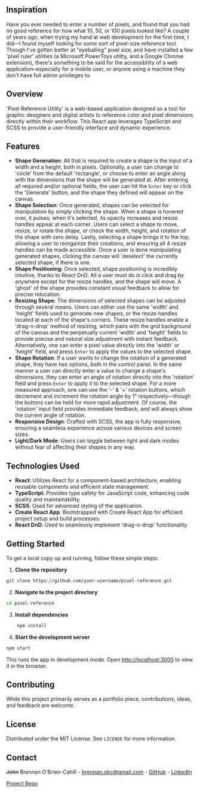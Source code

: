 ## Inspiration
Have you ever needed to enter a number of pixels, and found that you had no good reference for how what 10, 50, or 100 pixels looked like? A couple of years ago, when trying my hand at web development for the first time, I did—I found myself looking for some sort of pixel-size reference tool.
Though I've gotten better at "eyeballing" pixel size, and have installed a few 'pixel ruler' utilities (a Microsoft PowerToys utility, and a Google Chrome extension), there's something to be said for the accessibility of a web application–especially for a mobile user, or anyone using a machine they don't have full admin privileges to.
## Overview

'Pixel Reference Utility' is a web-based application designed as a tool for graphic designers and digital artists to reference color and pixel dimensions directly within their workflow. This React app leverages TypeScript and SCSS to provide a user-friendly interface and dynamic experience.

## Features

- **Shape Generation**: All that is required to create a shape is the input of a width and a height, both in pixels. Optionally, a user can change to 'circle' from the default 'rectangle', or choose to enter an angle along with the dimensions that the shape will be generated at. After entering all required and/or optional fields, the user can hit the `Enter` key or click the 'Generate' button, and the shape they defined will appear on the canvas.
- **Shape Selection**: Once generated, shapes can be selected for manipulation by simply clicking the shape. When a shape is hovered over, it pulses; when it's selected, its opacity increases and resize handles appear at each corner. Users can select a shape to move, resize, or rotate the shape, or check the width, height, and rotation of the shape with zero delay. Lastly, selecting a shape brings it to the top, allowing a user to reorganize their creations, and ensuring all 4 resize handles can be made accessible. Once a user is done manipulating generated shapes, clicking the canvas will 'deselect' the currently selected shape, if there is one.
- **Shape Positioning**: Once selected, shape positioning is incredibly intuitive, thanks to React DnD. All a user must do is click and drag by anywhere except for the resize handles, and the shape will move. A 'ghost' of the shape provides constant visual feedback to allow for precise relocation.
- **Resizing Shape**: The dimensions of selected shapes can be adjusted through several means. Users can either use the same 'width' and 'height' fields used to generate new shapes, or the resize handles located at each of the shape's corners. These resize handles enable a 'drag-n-drop' method of resizing, which pairs with the grid background of the canvas and the perpetually current 'width' and 'height' fields to provide precise and natural size adjustment with instant feedback. Alternatively, one can enter a pixel value directly into the 'width' or 'height' field, and press `Enter` to apply the values to the selected shape.
- **Shape Rotation**: If a user wants to change the rotation of a generated shape, they have two options, both in the control panel. In the same manner a user can directly enter a value to change a shape's dimensions, they can enter an angle of rotation directly into the 'rotation' field and press `Enter` to apply it to the selected shape. For a more measured approach, one can use the '-' & '+' rotation buttons, which decrement and increment the rotation angle by 1° respectively—though the buttons can be held for more rapid adjustment. Of course, the 'rotation' input field provides immediate feedback, and will always show the current angle of rotation.
- **Responsive Design**: Crafted with SCSS, the app is fully responsive, ensuring a seamless experience across various devices and screen sizes.
- **Light/Dark Mode**: Users can toggle between light and dark modes without fear of affecting their shapes in any way.

## Technologies Used

- **React**: Utilizes React for a component-based architecture, enabling reusable components and efficient state management.
- **TypeScript**: Provides type safety for JavaScript code, enhancing code quality and maintainability.
- **SCSS**: Used for advanced styling of the application.
- **Create React App**: Bootstrapped with Create React App for efficient project setup and build processes.
- **React DnD**: Used to seamlessly implement 'drag-n-drop' functionality.

## Getting Started

To get a local copy up and running, follow these simple steps:

1. **Clone the repository**
```bash
git clone https://github.com/your-username/pixel-reference.git
```
    
2. **Navigate to the project directory**
```bash
cd pixel-reference
```
    
3. **Install dependencies**
```bash       
    npm install   
```

4. **Start the development server**
```bash
npm start
```
    
This runs the app in development mode. Open [http://localhost:3000](http://localhost:3000/) to view it in the browser.

## Contributing

While this project primarily serves as a portfolio piece, contributions, ideas, and feedback are welcome.

## License

Distributed under the MIT License. See `LICENSE` for more information.

## Contact

~~John~~ Brennan O'Brien-Cahill - [brennan.obc@gmail.com](mailto:brennan.obc@gmail.com) - [GitHub](https://github.com/abikuneebus) - [LinkedIn](https://www.linkedin.com/in/brennan-obriencahill/)

[Project Repo](https://github.com/abikuneebus/pixel-reference)

